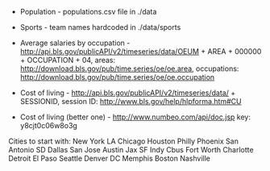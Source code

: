 - Population - populations.csv file in ./data
- Sports - team names hardcoded in ./data/sports

- Average salaries by occupation - http://api.bls.gov/publicAPI/v2/timeseries/data/OEUM + AREA + 000000 + OCCUPATION + 04, areas: http://download.bls.gov/pub/time.series/oe/oe.area, occupations: http://download.bls.gov/pub/time.series/oe/oe.occupation
- Cost of living - http://api.bls.gov/publicAPI/v2/timeseries/data/ + SESSIONID, session ID: http://www.bls.gov/help/hlpforma.htm#CU
- Cost of living (better one) - http://www.numbeo.com/api/doc.jsp key: y8cjt0c06w8o3g

Cities to start with:
New York
LA
Chicago
Houston
Philly
Phoenix
San Antonio
SD
Dallas
San Jose
Austin
Jax
SF
Indy
Cbus
Fort Worth
Charlotte
Detroit
El Paso
Seattle
Denver
DC
Memphis
Boston
Nashville
